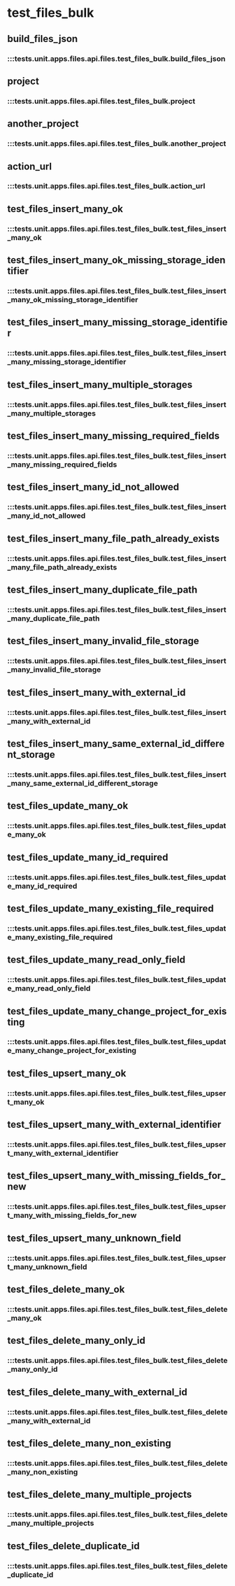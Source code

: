 # test_files_bulk

## build_files_json

### :::tests.unit.apps.files.api.files.test_files_bulk.build_files_json

## project

### :::tests.unit.apps.files.api.files.test_files_bulk.project

## another_project

### :::tests.unit.apps.files.api.files.test_files_bulk.another_project

## action_url

### :::tests.unit.apps.files.api.files.test_files_bulk.action_url

## test_files_insert_many_ok

### :::tests.unit.apps.files.api.files.test_files_bulk.test_files_insert_many_ok

## test_files_insert_many_ok_missing_storage_identifier

### :::tests.unit.apps.files.api.files.test_files_bulk.test_files_insert_many_ok_missing_storage_identifier

## test_files_insert_many_missing_storage_identifier

### :::tests.unit.apps.files.api.files.test_files_bulk.test_files_insert_many_missing_storage_identifier

## test_files_insert_many_multiple_storages

### :::tests.unit.apps.files.api.files.test_files_bulk.test_files_insert_many_multiple_storages

## test_files_insert_many_missing_required_fields

### :::tests.unit.apps.files.api.files.test_files_bulk.test_files_insert_many_missing_required_fields

## test_files_insert_many_id_not_allowed

### :::tests.unit.apps.files.api.files.test_files_bulk.test_files_insert_many_id_not_allowed

## test_files_insert_many_file_path_already_exists

### :::tests.unit.apps.files.api.files.test_files_bulk.test_files_insert_many_file_path_already_exists

## test_files_insert_many_duplicate_file_path

### :::tests.unit.apps.files.api.files.test_files_bulk.test_files_insert_many_duplicate_file_path

## test_files_insert_many_invalid_file_storage

### :::tests.unit.apps.files.api.files.test_files_bulk.test_files_insert_many_invalid_file_storage

## test_files_insert_many_with_external_id

### :::tests.unit.apps.files.api.files.test_files_bulk.test_files_insert_many_with_external_id

## test_files_insert_many_same_external_id_different_storage

### :::tests.unit.apps.files.api.files.test_files_bulk.test_files_insert_many_same_external_id_different_storage

## test_files_update_many_ok

### :::tests.unit.apps.files.api.files.test_files_bulk.test_files_update_many_ok

## test_files_update_many_id_required

### :::tests.unit.apps.files.api.files.test_files_bulk.test_files_update_many_id_required

## test_files_update_many_existing_file_required

### :::tests.unit.apps.files.api.files.test_files_bulk.test_files_update_many_existing_file_required

## test_files_update_many_read_only_field

### :::tests.unit.apps.files.api.files.test_files_bulk.test_files_update_many_read_only_field

## test_files_update_many_change_project_for_existing

### :::tests.unit.apps.files.api.files.test_files_bulk.test_files_update_many_change_project_for_existing

## test_files_upsert_many_ok

### :::tests.unit.apps.files.api.files.test_files_bulk.test_files_upsert_many_ok

## test_files_upsert_many_with_external_identifier

### :::tests.unit.apps.files.api.files.test_files_bulk.test_files_upsert_many_with_external_identifier

## test_files_upsert_many_with_missing_fields_for_new

### :::tests.unit.apps.files.api.files.test_files_bulk.test_files_upsert_many_with_missing_fields_for_new

## test_files_upsert_many_unknown_field

### :::tests.unit.apps.files.api.files.test_files_bulk.test_files_upsert_many_unknown_field

## test_files_delete_many_ok

### :::tests.unit.apps.files.api.files.test_files_bulk.test_files_delete_many_ok

## test_files_delete_many_only_id

### :::tests.unit.apps.files.api.files.test_files_bulk.test_files_delete_many_only_id

## test_files_delete_many_with_external_id

### :::tests.unit.apps.files.api.files.test_files_bulk.test_files_delete_many_with_external_id

## test_files_delete_many_non_existing

### :::tests.unit.apps.files.api.files.test_files_bulk.test_files_delete_many_non_existing

## test_files_delete_many_multiple_projects

### :::tests.unit.apps.files.api.files.test_files_bulk.test_files_delete_many_multiple_projects

## test_files_delete_duplicate_id

### :::tests.unit.apps.files.api.files.test_files_bulk.test_files_delete_duplicate_id

